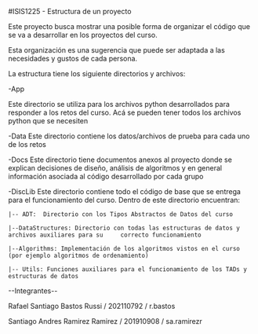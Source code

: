#ISIS1225 - Estructura de un proyecto

Este proyecto busca mostrar una posible forma de organizar el código que se va a desarrollar en los proyectos del curso.

Esta organización es una sugerencia que puede ser adaptada a  las necesidades y gustos de cada persona.

La estructura tiene los siguiente directorios y archivos:

-App

Este directorio se utiliza para los archivos python desarrollados para responder a los retos del curso. Acá se pueden tener todos los archivos python que se necesiten

-Data
Este directorio contiene los datos/archivos de prueba para cada uno de los retos

-Docs
Este directorio tiene documentos anexos al proyecto donde se explican decisiones de diseño, análisis de algoritmos y en general información asociada al código desarrollado por cada grupo

-DiscLib
Este directorio contiene todo el código de base que se entrega para el funcionamiento del curso.  Dentro de este directorio encuentran:
    
    |-- ADT:  Directorio con los Tipos Abstractos de Datos del curso

    |--DataStructures: Directorio con todas las estructuras de datos y archivos auxiliares para su     correcto funcionamiento

    |--Algorithms: Implementación de los algoritmos vistos en el curso (por ejemplo algoritmos de ordenamiento)

    |-- Utils: Funciones auxiliares para el funcionamiento de los TADs y estructuras de datos



--Integrantes-- 

Rafael Santiago Bastos Russi / 202110792 / r.bastos 

Santiago Andres Ramirez Ramirez / 201910908 / sa.ramirezr